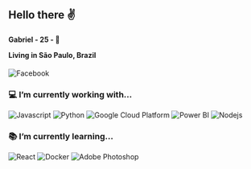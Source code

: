 ## Hello there ✌️
<h4> Gabriel - 25 - 🦀 <p>
Living in São Paulo, Brazil </h4>

<img alt="Facebook" src="https://img.shields.io/badge/-Linkedin-1a73e8?style=flat-square&logo=Linkedin&logoColor=white" />

 <h3> 💻 I’m currently working with...</h3> 
<p>
  <img alt="Javascript" src="https://img.shields.io/badge/-javascript-f7df1c?style=flat-square&logo=javascript&logoColor=black" />
  <img alt="Python" src="https://img.shields.io/badge/Python-yellow?style=flat-square&logo=python&logoColor=white" />
  <img alt="Google Cloud Platform" src="https://img.shields.io/badge/-Google_Cloud_Platform-1a73e8?style=flat-square&logo=google-cloud&logoColor=white" />
  <img alt="Power BI" src="https://img.shields.io/badge/Power_BI-yellow?style=flat-square&logo=powerbi&logoColor=white" />
  <img alt="Nodejs" src="https://img.shields.io/badge/-Nodejs-43853d?style=flat-square&logo=Node.js&logoColor=white" />  
  </p>

 <h3> 📚 I’m currently learning...</h3>
 <p>
 <img alt="React" src="https://img.shields.io/badge/-React-45b8d8?style=flat-square&logo=react&logoColor=white" />  
 <img alt="Docker" src="https://img.shields.io/badge/-Docker-46a2f1?style=flat-square&logo=docker&logoColor=white" />  
 <img alt="Adobe Photoshop" src="https://img.shields.io/badge/-adobe%20photoshop-30a8ff?style=flat-square&logo=adobe%20photoshop&logoColor=white" /> </p>
